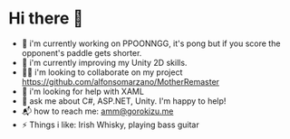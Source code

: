 # Hi there 👋

* 🔭 i'm currently working on PPOONNGG, it's pong but if you score the opponent's paddle gets shorter.
* 🌱 i'm currently improving my Unity 2D skills.
* 👯‍♂️ i'm looking to collaborate on my project https://github.com/alfonsomarzano/MotherRemaster
* 🤔 i'm looking for help with XAML
* 💭 ask me about C#, ASP.NET, Unity. I'm happy to help!
* 📬 how to reach me: amm@gorokizu.me
* ⚡ Things i like: Irish Whisky, playing bass guitar
